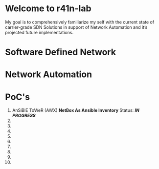 # Welcome to r41n-lab

My goal is to comprehensively familiarize my self with the current state of carrier-grade SDN Solutions in support of Network Automation and it’s projected future implementations.

# Software Defined Network
# Network Automation
# PoC's
1. AnSiBlE ToWeR (AWX) **NetBox As Ansible Inventory**
  Status: ***IN PROGRESS***
2.
3.
4.
5.
6.
7.
8.
9.
10.
